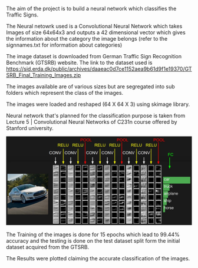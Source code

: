 The aim of the project is to build a neural network which classifies the Traffic Signs.

The Neural netowrk used is a Convolutional Neural Network which takes Images of size 64x64x3 and outputs a 42 dimensional vector which gives the information about the category the image belongs (refer to the signnames.txt for information about categories)

The image dataset is downloaded from German Traffic Sign Recognition Benchmark (GTSRB) website. The link to the dataset used is https://sid.erda.dk/public/archives/daaeac0d7ce1152aea9b61d9f1e19370/GTSRB_Final_Training_Images.zip

The images available are of various sizes but are segregated into sub folders which represent the class of the images.

The images were loaded and reshaped (64 X 64 X 3) using skimage library.

Neural network that's planned for the classification purpose is taken from Lecture 5 | Convolutional Neural Networks of C231n course offered by Stanford university.

![Convolutional Neural Network](convnet.jpeg) 

The Training of the images is done for 15 epochs which lead to 99.44% accuracy and the testing is done on the test dataset split form the initial dataset acquired from the GTSRB.

The Results were plotted claiming the accurate classification of the images.
